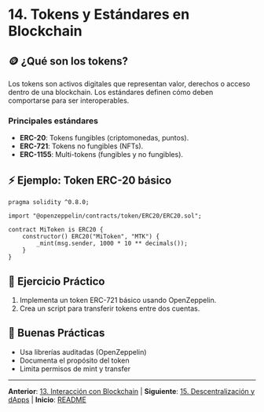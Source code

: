 # 14. Tokens y Estándares en Blockchain

## 🪙 ¿Qué son los tokens?

Los tokens son activos digitales que representan valor, derechos o acceso dentro de una blockchain. Los estándares definen cómo deben comportarse para ser interoperables.

### Principales estándares

- **ERC-20**: Tokens fungibles (criptomonedas, puntos).
- **ERC-721**: Tokens no fungibles (NFTs).
- **ERC-1155**: Multi-tokens (fungibles y no fungibles).

## ⚡ Ejemplo: Token ERC-20 básico

```solidity
pragma solidity ^0.8.0;

import "@openzeppelin/contracts/token/ERC20/ERC20.sol";

contract MiToken is ERC20 {
	constructor() ERC20("MiToken", "MTK") {
		_mint(msg.sender, 1000 * 10 ** decimals());
	}
}
```

## 📝 Ejercicio Práctico

1. Implementa un token ERC-721 básico usando OpenZeppelin.
2. Crea un script para transferir tokens entre dos cuentas.

## 🎯 Buenas Prácticas

- Usa librerías auditadas (OpenZeppelin)
- Documenta el propósito del token
- Limita permisos de mint y transfer

---

**Anterior**: [13. Interacción con Blockchain](./13-interaccion-blockchain.md) | **Siguiente**: [15. Descentralización y dApps](./15-descentralizacion-dapps.md) | **Inicio**: [README](../README.md)
